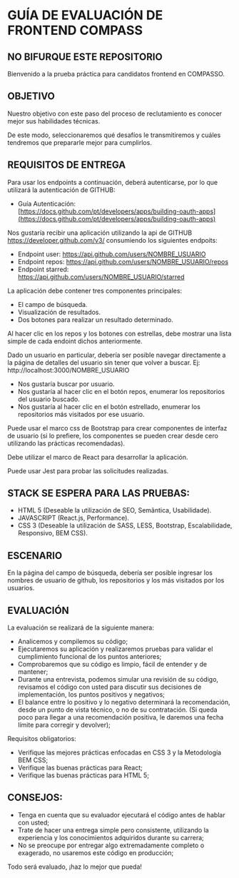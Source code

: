 # GUÍA DE EVALUACIÓN DE FRONTEND COMPASS

## NO BIFURQUE ESTE REPOSITORIO

Bienvenido a la prueba práctica para candidatos frontend en COMPASSO.

## OBJETIVO

Nuestro objetivo con este paso del proceso de reclutamiento es conocer mejor sus habilidades técnicas.

De este modo, seleccionaremos qué desafíos le transmitiremos y cuáles tendremos que prepararle mejor para cumplirlos.

## REQUISITOS DE ENTREGA

Para usar los endpoints a continuación, deberá autenticarse, por lo que utilizará la autenticación de GITHUB:
- Guía Autenticación: [https://docs.github.com/pt/developers/apps/building-oauth-apps](https://docs.github.com/pt/developers/apps/building-oauth-apps)

Nos gustaría recibir una aplicación utilizando la api de GITHUB https://developer.github.com/v3/ consumiendo los siguientes endpoits:
- Endpoint user: https://api.github.com/users/NOMBRE_USUARIO
- Endpoint repos: https://api.github.com/users/NOMBRE_USUARIO/repos
- Endpoint starred: https://api.github.com/users/NOMBRE_USUARIO/starred

La aplicación debe contener tres componentes principales:
- El campo de búsqueda.
- Visualización de resultados.
- Dos botones para realizar un resultado determinado.

Al hacer clic en los repos y los botones con estrellas, debe mostrar una lista simple de cada endoint dichos anteriormente.

Dado un usuario en particular, debería ser posible navegar directamente a la página de detalles del usuario sin tener que volver a buscar. Ej: http://localhost:3000/NOMBRE_USUARIO

- Nos gustaría buscar por usuario.
- Nos gustaría al hacer clic en el botón repos, enumerar los repositorios del usuario buscado.
- Nos gustaría al hacer clic en el botón estrellado, enumerar los repositorios más visitados por ese usuario.

Puede usar el marco css de Bootstrap para crear componentes de interfaz de usuario (si lo prefiere, los componentes se pueden crear desde cero utilizando las prácticas recomendadas).

Debe utilizar el marco de React para desarrollar la aplicación.

Puede usar Jest para probar las solicitudes realizadas.

## STACK SE ESPERA PARA LAS PRUEBAS:

- HTML 5 (Deseable la utilización de SEO, Semãntica, Usabilidade).
- JAVASCRIPT (React.js, Performance).
- CSS 3 (Deseable la utilización de SASS, LESS, Bootstrap, Escalabilidade, Responsivo, BEM CSS).

## ESCENARIO

En la página del campo de búsqueda, debería ser posible ingresar los nombres de usuario de github, los repositorios y los más visitados por los usuarios.

## EVALUACIÓN

La evaluación se realizará de la siguiente manera:

- Analicemos y compilemos su código;
- Ejecutaremos su aplicación y realizaremos pruebas para validar el cumplimiento funcional de los puntos anteriores;
- Comprobaremos que su código es limpio, fácil de entender y de mantener;
- Durante una entrevista, podemos simular una revisión de su código, revisamos el código con usted para discutir sus decisiones de implementación, los puntos positivos y negativos;
- El balance entre lo positivo y lo negativo determinará la recomendación, desde un punto de vista técnico, o no de su contratación. (Si queda poco para llegar a una recomendación positiva, le daremos una fecha límite para corregir y devolver);


Requisitos obligatorios:

- Verifique las mejores prácticas enfocadas en CSS 3 y la Metodología BEM CSS;
- Verifique las buenas prácticas para React;
- Verifique las buenas prácticas para HTML 5;

## CONSEJOS:

- Tenga en cuenta que su evaluador ejecutará el código antes de hablar con usted;
- Trate de hacer una entrega simple pero consistente, utilizando la experiencia y los conocimientos adquiridos durante su carrera;
- No se preocupe por entregar algo extremadamente completo o exagerado, no usaremos este código en producción;

Todo será evaluado, ¡haz lo mejor que pueda!
